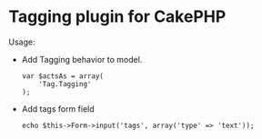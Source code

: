 # Tagging plugin for CakePHP

Usage: 

- Add Tagging behavior to model.

      var $actsAs = array(
          'Tag.Tagging'
      );

- Add tags form field

      echo $this->Form->input('tags', array('type' => 'text'));
